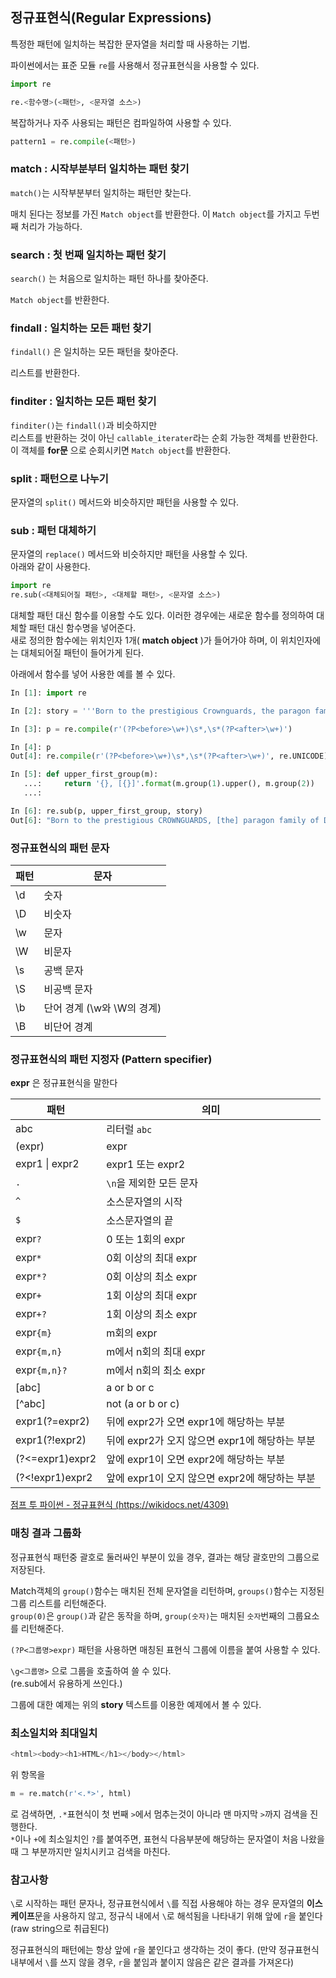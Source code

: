 ## 정규표현식(Regular Expressions)

특정한 패턴에 일치하는 복잡한 문자열을 처리할 때 사용하는 기법.

파이썬에서는 표준 모듈 `re`를 사용해서 정규표현식을 사용할 수 있다.

```python
import re

re.<함수명>(<패턴>, <문자열 소스>)
```

복잡하거나 자주 사용되는 패턴은 컴파일하여 사용할 수 있다.

```python
pattern1 = re.compile(<패턴>)
```

### match : 시작부분부터 일치하는 패턴 찾기

`match()`는 시작부분부터 일치하는 패턴만 찾는다.

매치 된다는 정보를 가진 `Match object`를 반환한다.
이 `Match object`를 가지고 두번째 처리가 가능하다.

### search : 첫 번째 일치하는 패턴 찾기

`search()` 는 처음으로 일치하는 패턴 하나를 찾아준다.

`Match object`를 반환한다.

### findall : 일치하는 모든 패턴 찾기

`findall()` 은 일치하는 모든 패턴을 찾아준다.

리스트를 반환한다.

### finditer : 일치하는 모든 패턴 찾기

`finditer()`는 `findall()`과 비슷하지만<br>
리스트를 반환하는 것이 아닌 `callable_iterater`라는 순회 가능한 객체를 반환한다. 이 객체를 **for문** 으로 순회시키면 `Match object`를 반환한다.

### split : 패턴으로 나누기

문자열의 `split()` 메서드와 비슷하지만 패턴을 사용할 수 있다.

### sub : 패턴 대체하기

문자열의 `replace()` 메서드와 비슷하지만 패턴을 사용할 수 있다.<br>
아래와 같이 사용한다.

```python
import re
re.sub(<대체되어질 패턴>, <대체할 패턴>, <문자열 소스>)
```
 
대체할 패턴 대신 함수를 이용할 수도 있다. 이러한 경우에는 새로운 함수를 정의하여 대체할 패턴 대신 함수명을 넣어준다.<br>
새로 정의한 함수에는 위치인자 1개( **match object** )가 들어가야 하며, 이 위치인자에는 대체되어질 패턴이 들어가게 된다.

아래에서 함수를 넣어 사용한 예를 볼 수 있다.

```python
In [1]: import re

In [2]: story = '''Born to the prestigious Crownguards, the paragon family of Demacian service, Luxanna was destined for greatness. She grew up as the family's only daughter, and she immediately took to the advanced education and lavish parties required of families as high profile as the Crownguards. As Lux matured, it became clear that she was extraordinarily gifted. She could play tricks that made people believe they had seen things that did not actually exist. She could also hide in plain sight. Somehow, she was able to reverse engineer arcane magical spells after seeing them cast only once. She was hailed as a prodigy, drawing the affections of the Demacian government, military, and citizens alike. As one of the youngest women to be tested by the College of Magic, she was discovered to possess a unique command over the powers of light. The young Lux viewed this as a great gift, something for her to embrace and use in the name of good. Realizing her unique skills, the Demacian military recruited and trained her in covert operations. She quickly became renowned for her daring achievements; the most dangerous of which found her deep in the chambers of the Noxian High Command. She extracted valuable inside information about the Noxus-Ionian conflict, earning her great favor with Demacians and Ionians alike. However, reconnaissance and surveillance was not for her. A light of her people, Lux's true calling was the League of Legends, where she could follow in her brother's footsteps and unleash her gifts as an inspiration for all of Demacia.'''

In [3]: p = re.compile(r'(?P<before>\w+)\s*,\s*(?P<after>\w+)')

In [4]: p
Out[4]: re.compile(r'(?P<before>\w+)\s*,\s*(?P<after>\w+)', re.UNICODE)

In [5]: def upper_first_group(m):
   ...:     return '{}, [{}]'.format(m.group(1).upper(), m.group(2))
   ...: 

In [6]: re.sub(p, upper_first_group, story)
Out[6]: "Born to the prestigious CROWNGUARDS, [the] paragon family of Demacian SERVICE, [Luxanna] was destined for greatness. She grew up as the family's only DAUGHTER, [and] she immediately took to the advanced education and lavish parties required of families as high profile as the Crownguards. As Lux MATURED, [it] became clear that she was extraordinarily gifted. She could play tricks that made people believe they had seen things that did not actually exist. She could also hide in plain sight. SOMEHOW, [she] was able to reverse engineer arcane magical spells after seeing them cast only once. She was hailed as a PRODIGY, [drawing] the affections of the Demacian GOVERNMENT, [military], and citizens alike.\n\nAs one of the youngest women to be tested by the College of MAGIC, [she] was discovered to possess a unique command over the powers of light. The young Lux viewed this as a great GIFT, [something] for her to embrace and use in the name of good. Realizing her unique SKILLS, [the] Demacian military recruited and trained her in covert operations. She quickly became renowned for her daring achievements; the most dangerous of which found her deep in the chambers of the Noxian High Command. She extracted valuable inside information about the Noxus-Ionian CONFLICT, [earning] her great favor with Demacians and Ionians alike. HOWEVER, [reconnaissance] and surveillance was not for her. A light of her PEOPLE, [Lux]'s true calling was the League of LEGENDS, [where] she could follow in her brother's footsteps and unleash her gifts as an inspiration for all of Demacia."

```

### 정규표현식의 패턴 문자

패턴|문자
---|---
\\d|숫자
\\D|비숫자
\\w|문자
\\W|비문자
\\s|공백 문자
\\S|비공백 문자
\\b|단어 경계 (\w와 \W의 경계)
\\B|비단어 경계

### 정규표현식의 패턴 지정자 (Pattern specifier)

**expr** 은 정규표현식을 말한다

패턴|의미
---|---
abc|리터럴 `abc`
(expr)|expr
expr1 \| expr2 | expr1 또는 expr2
`.` | `\n`을 제외한 모든 문자
`^` | 소스문자열의 시작
`$` | 소스문자열의 끝
expr`?` | 0 또는 1회의 expr
expr`*` | 0회 이상의 최대 expr
expr`*?`| 0회 이상의 최소 expr
expr`+` | 1회 이상의 최대 expr
expr`+?`| 1회 이상의 최소 expr
expr`{m}`| m회의 expr
expr`{m,n}`| m에서 n회의 최대 expr
expr`{m,n}?` | m에서 n회의 최소 expr
[abc] | a or b or c
[^abc] | not (a or b or c)
expr1(?=expr2) | 뒤에 expr2가 오면 expr1에 해당하는 부분
expr1(?!expr2) | 뒤에 expr2가 오지 않으면 expr1에 해당하는 부분
(?<=expr1)expr2 | 앞에 expr1이 오면 expr2에 해당하는 부분
(?<!expr1)expr2 | 앞에 expr1이 오지 않으면 expr2에 해당하는 부분

[점프 투 파이썬 - 정규표현식 (https://wikidocs.net/4309)](https://wikidocs.net/4309)

### 매칭 결과 그룹화

정규표현식 패턴중 괄호로 둘러싸인 부분이 있을 경우, 결과는 해당 괄호만의 그룹으로 저장된다.

Match객체의 `group()`함수는 매치된 전체 문자열을 리턴하며, `groups()`함수는 지정된 그룹 리스트를 리턴해준다.<br>
`group(0)`은 `group()`과 같은 동작을 하며, `group(숫자)`는 매치된 `숫자`번째의 그룹요소를 리턴해준다.

`(?P<그룹명>expr)` 패턴을 사용하면 매칭된 표현식 그룹에 이름을 붙여 사용할 수 있다.

`\g<그룹명>` 으로 그룹을 호출하여 쓸 수 있다.<br>
(re.sub에서 유용하게 쓰인다.)

그룹에 대한 예제는 위의 **story** 텍스트를 이용한 예제에서 볼 수 있다.

### 최소일치와 최대일치

```python
<html><body><h1>HTML</h1></body></html>
```

위 항목을

```python
m = re.match(r'<.*>', html)
```

로 검색하면, `.*`표현식이 첫 번째 `>`에서 멈추는것이 아니라 맨 마지막 `>`까지 검색을 진행한다.  
`*`이나 `+`에 최소일치인 `?`를 붙여주면, 표현식 다음부분에 해당하는 문자열이 처음 나왔을 때 그 부분까지만 일치시키고 검색을 마친다.

### 참고사항

`\`로 시작하는 패턴 문자나, 정규표현식에서 `\`를 직접 사용해야 하는 경우 문자열의 **이스케이프**문을 사용하지 않고, 정규식 내에서 `\`로 해석됨을 나타내기 위해 앞에 `r`을 붙인다 (raw string으로 취급된다)

정규표현식의 패턴에는 항상 앞에 `r`을 붙인다고 생각하는 것이 좋다. (만약 정규표현식 내부에서 `\`를 쓰지 않을 경우, `r`을 붙임과 붙이지 않음은 같은 결과를 가져온다)